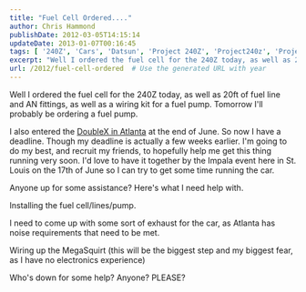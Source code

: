 ```yaml
---
title: "Fuel Cell Ordered...."
author: Chris Hammond
publishDate: 2012-03-05T14:15:14
updateDate: 2013-01-07T00:16:45
tags: [ '240Z', 'Cars', 'Datsun', 'Project 240Z', 'Project240z', 'Project240Zcom' ]
excerpt: "Well I ordered the fuel cell for the 240Z today, as well as 20ft of fuel line and AN fittings, as well as a wiring kit for a fuel pump. Tomorrow I'll probably be ordering a fuel pump. I also entered the DoubleX in Atlanta at the end of June. So now I have a deadline. Though my deadline is actually a few weeks earlier. I'm going to do my best, and recruit my friends, to hopefully help me get this thing running very soon. I'd love to have it together by the Impala event here in St. Louis on the 17th of June so I can try to get some time running the car. Anyone up for some assistance? Here's what I need help with. Installing the fuel cell/lines/pump. I need to come up with some sort of exhaust for the car, as Atlanta has noise requirements that need to be met. Wiring up the MegaSquirt (this will be the biggest step and my biggest fear, as I have no electronics experience) Who's down for some help? Anyone? PLEASE?..."
url: /2012/fuel-cell-ordered  # Use the generated URL with year
---
```

<p>Well I ordered the fuel cell for the 240Z today, as well as 20ft of fuel line and AN fittings, as well as a wiring kit for a fuel pump. Tomorrow I'll probably be ordering a fuel pump.</p> <p>I also entered the <a href="https://www.soloatlanta.com/DoubleX/">DoubleX in Atlanta</a> at the end of June. So now I have a deadline. Though my deadline is actually a few weeks earlier. I'm going to do my best, and recruit my friends, to hopefully help me get this thing running very soon. I'd love to have it together by the Impala event here in St. Louis on the 17th of June so I can try to get some time running the car.</p> <p>Anyone up for some assistance? Here's what I need help with.</p> <p>Installing the fuel cell/lines/pump.</p> <p>I need to come up with some sort of exhaust for the car, as Atlanta has noise requirements that need to be met.</p> <p>Wiring up the MegaSquirt (this will be the biggest step and my biggest fear, as I have no electronics experience)</p> <p>Who's down for some help? Anyone? PLEASE? <img alt="" src="/Providers/HtmlEditorProviders/Fck/FCKeditor/editor/images/smiley/msn/teeth_smile.gif" /></p> <p>&nbsp;</p> <p>&nbsp;</p>
